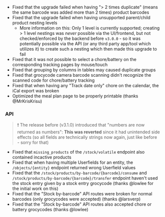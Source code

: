 - Fixed that the upgrade failed when having "> 2 times duplicate" (means the same barcode was added more than 2 times) product barcodes
- Fixed that the upgrade failed when having unsupported parent/child product nesting levels
  - More information on this: Only 1 level is currently supported; creating > 1 level nestings was _never_ possible via the UI/frontend, but not checked/enforced by the backend before `v3.0.0` - so it was potentially possible via the API (or any third party app/tool which utilizes it) to create such a nesting which then made this upgrade to fail
- Fixed that it was not possible to select a chore/battery on the corresponding tracking pages by mouse/touch
- Fixed that grouping by columns in tables may caused duplicate groups
- Fixed that grocycode camera barcode scanning didn't recognize the scanned code for chore/battery tracking
- Fixed that when having any "Track date only" chore on the calendar, the iCal export was broken
- Optimized the meal plan page to be properly printable (thanks @MrKrisKrisu)

### API
> ❗ The release before (v3.1.0) introduced that "numbers are now returned as numbers": **This was reverted** since it had unintended side effects (so all fields are technically strings now again, just like before - sorry for that)
- Fixed that `missing_products` of the `/stock/volatile` endpoint also contained incactive products
- Fixed that when having multiple Userfields for an entity, the `/objects/{entity}` endpoint returned wrong Userfield values
- Fixed that the `/stock/products/by-barcode/{barcode}/consume` and `/stock/products/by-barcode/{barcode}/transfer` endpoint haven't used the stock entry given by a stock entry grocycode (thanks @lowlee for the initial work on this)
- Fixed that the "Stock by-barcode" API routes were broken for normal barcodes (only grocycodes were accepted) (thanks @larsverp)
- Fixed that the "Stock by-barcode" API routes also accepted chore or battery grocycodes (thanks @lowlee)
